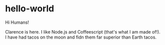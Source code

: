 # hello-world

Hi Humans!

Clarence is here.  I like Node.js and Coffeescript (that's what I am made of!).
I have had tacos on the moon and fidn them far superior than Earth tacos.
